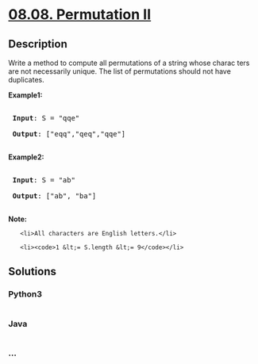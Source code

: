 # [08.08. Permutation II](https://leetcode-cn.com/problems/permutation-ii-lcci)

## Description
<p>Write a method to compute all permutations of a string whose charac&shy; ters are not necessarily unique. The list of permutations should not have duplicates.</p>

<p><strong>Example1:</strong></p>

<pre>
<strong> Input</strong>: S = &quot;qqe&quot;
<strong> Output</strong>: [&quot;eqq&quot;,&quot;qeq&quot;,&quot;qqe&quot;]
</pre>

<p><strong>Example2:</strong></p>

<pre>
<strong> Input</strong>: S = &quot;ab&quot;
<strong> Output</strong>: [&quot;ab&quot;, &quot;ba&quot;]
</pre>

<p><strong>Note:</strong></p>

<ol>
	<li>All characters are English letters.</li>
	<li><code>1 &lt;= S.length &lt;= 9</code></li>
</ol>



## Solutions


### Python3

```python

```

### Java

```java

```

### ...
```

```
